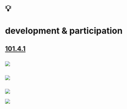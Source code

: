 # 💡
# development & participation

[101.4.1](https://github.com/digital-sustainability/module-eoss-ospo101/blob/main/module4/README.md#effective-open-source-development--participation)
--
![](https://github.com/digital-sustainability/module-eoss-ospo101/raw/main/module4/open-source-development-model.png)
--
![](https://github.com/digital-sustainability/module-eoss-ospo101/raw/main/module4/linux-example.png)
--
![](https://github.com/digital-sustainability/module-eoss-ospo101/raw/main/module4/what-is-a-contributor.png)
--
![](https://github.com/digital-sustainability/module-eoss-ospo101/raw/main/module4/humble-but-bold.png)
